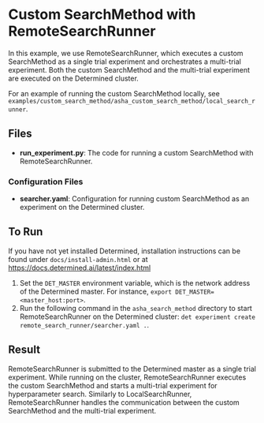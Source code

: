 # Custom SearchMethod with RemoteSearchRunner

In this example, we use RemoteSearchRunner, which executes a custom SearchMethod as a single trial experiment and
orchestrates a multi-trial experiment. Both the custom SearchMethod and the multi-trial experiment are executed
on the Determined cluster.

For an example of running the custom SearchMethod locally,
see `examples/custom_search_method/asha_custom_search_method/local_search_runner`.

## Files
* **run_experiment.py**: The code for running a custom SearchMethod with RemoteSearchRunner.

### Configuration Files
* **searcher.yaml**: Configuration for running custom SearchMethod as an experiment on the Determined cluster.


## To Run
If you have not yet installed Determined, installation instructions can be found
under `docs/install-admin.html` or at https://docs.determined.ai/latest/index.html

1. Set the `DET_MASTER` environment variable, which is the network address of the Determined master.
For instance, `export DET_MASTER=<master_host:port>`.
2. Run the following command in the `asha_search_method` directory to start RemoteSearchRunner on the Determined cluster:
`det experiment create remote_search_runner/searcher.yaml .`.

## Result
RemoteSearchRunner is submitted to the Determined master as a single trial experiment.
While running on the cluster, RemoteSearchRunner executes the custom SearchMethod and starts a multi-trial experiment
for hyperparameter search. Similarly to LocalSearchRunner, RemoteSearchRunner handles the communication between the
custom SearchMethod and the multi-trial experiment.
